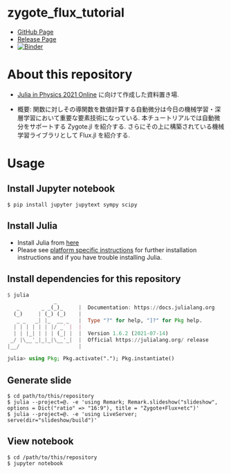 # zygote_flux_tutorial

- [GitHub Page](https://atelierarith.github.io/zygote_flux_tutorial/)
- [Release Page](https://github.com/AtelierArith/zygote_flux_tutorial/releases/tag/artifacts%2Flatest)
- [![Binder](https://mybinder.org/badge_logo.svg)](https://mybinder.org/v2/gh/AtelierArith/zygote_flux_tutorial/HEAD)

# About this repository

- [Julia in Physics 2021 Online](https://akio-tomiya.github.io/julia_in_physics/) に向けて作成した資料置き場.

- 概要: 関数に対しその導関数を数値計算する自動微分は今日の機械学習・深層学習において重要な要素技術になっている. 本チュートリアルでは自動微分をサポートする Zygote.jl を紹介する. さらにその上に構築されている機械学習ライブラリとして Flux.jl を紹介する.


# Usage

## Install Jupyter notebook

```console
$ pip install jupyter jupytext sympy scipy
```

## Install Julia

- Install Julia from [here](https://julialang.org/downloads/)
- Please see [platform specific instructions](https://julialang.org/downloads/platform/) for further installation instructions and if you have trouble installing Julia. 

## Install dependencies for this repository

```julia
$ julia
               _
   _       _ _(_)_     |  Documentation: https://docs.julialang.org
  (_)     | (_) (_)    |
   _ _   _| |_  __ _   |  Type "?" for help, "]?" for Pkg help.
  | | | | | | |/ _` |  |
  | | |_| | | | (_| |  |  Version 1.6.2 (2021-07-14)
 _/ |\__'_|_|_|\__'_|  |  Official https://julialang.org/ release
|__/                   |

julia> using Pkg; Pkg.activate("."); Pkg.instantiate()
```

## Generate slide

```console
$ cd path/to/this/repository
$ julia --project=@. -e 'using Remark; Remark.slideshow("slideshow", options = Dict("ratio" => "16:9"), title = "Zygote+Flux+etc")'
$ julia --project=@. -e 'using LiveServer; serve(dir="slideshow/build")'
```

## View notebook


```console
$ cd /path/to/this/repository
$ jupyter notebook
```
